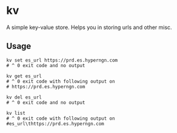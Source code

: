 # kv

A simple key-value store. Helps you in storing urls and other misc.

## Usage 
```
kv set es_url https://prd.es.hyperngn.com
# ^ 0 exit code and no output

kv get es_url
# ^ 0 exit code with following output on  
# https://prd.es.hyperngn.com

kv del es_url
# ^ 0 exit code and no output

kv list
# ^ 0 exit code with following output on  
#es_url\thttps://prd.es.hyperngn.com
```
